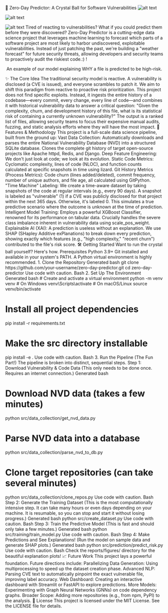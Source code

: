 🔮 Zero-Day Predictor: A Crystal Ball for Software Vulnerabilities
![alt text](https://img.shields.io/badge/License-MIT-yellow.svg)

![alt text](https://img.shields.io/badge/python-3.9+-blue.svg)

![alt text](https://img.shields.io/badge/status-in%20development-orange.svg)
Tired of reacting to vulnerabilities? What if you could predict them before they were discovered?
Zero-Day Predictor is a cutting-edge data science project that leverages machine learning to forecast which parts of a software project are most likely to harbor undiscovered, exploitable vulnerabilities. Instead of just patching the past, we're building a "weather forecast" for future security threats, allowing developers and security teams to proactively audit the riskiest code.:)
!
<p align="center">An example of our model explaining WHY a file is predicted to be high-risk.</p>
✨ The Core Idea
The traditional security model is reactive. A vulnerability is disclosed (a CVE is issued), and everyone scrambles to patch it. We aim to shift this paradigm from reactive to proactive risk prioritization.
This project does not find specific exploits. Instead, it ingests the entire history of a codebase—every commit, every change, every line of code—and combines it with historical vulnerability data to answer a critical question:
"Given the complexity, churn, and development history of this file, what is its statistical risk of containing a currently unknown vulnerability?"
The output is a ranked list of files, allowing security teams to focus their expensive manual audits, fuzzing, and static analysis efforts where they will have the most impact.
🚀 Features & Methodology
This project is a full-scale data science pipeline, built from the ground up:
Vast Data Collection:
Automatically downloads and parses the entire National Vulnerability Database (NVD) into a structured SQLite database.
Clones the complete git history of target open-source projects like Apache httpd, Redis, and Django.
Deep Feature Engineering: We don't just look at code; we look at its evolution.
Static Code Metrics: Cyclomatic complexity, lines of code (NLOC), and function counts calculated at specific snapshots in time using lizard.
Git History Metrics (Process Metrics): Code churn (lines added/deleted), commit frequency, number of unique authors, and file age, all calculated using GitPython.
"Time Machine" Labeling:
We create a time-aware dataset by taking snapshots of the code at regular intervals (e.g., every 90 days).
A snapshot is labeled as "vulnerable" (1) if a CVE was publicly disclosed for that project within the next 365 days. Otherwise, it's labeled 0. This simulates a true predictive scenario where the outcome is unknown at the time of prediction.
Intelligent Model Training:
Employs a powerful XGBoost Classifier, renowned for its performance on tabular data.
Crucially handles the severe class imbalance inherent in vulnerability data using scale_pos_weight.
Explainable AI (XAI):
A prediction is useless without an explanation. We use SHAP (SHapley Additive exPlanations) to break down every prediction, showing exactly which features (e.g., "high complexity," "recent churn") contributed to the file's risk score.
🛠️ Getting Started
Want to run the crystal ball yourself? Here's how.
Prerequisites
Python 3.9+
Git installed and available in your system's PATH.
A Python virtual environment is highly recommended.
1. Clone the Repository
Generated bash
git clone https://github.com/your-username/zero-day-predictor.git
cd zero-day-predictor
Use code with caution.
Bash
2. Set Up The Environment
Generated bash
# Create and activate a virtual environment
python -m venv venv
# On Windows
venv\Scripts\activate
# On macOS/Linux
source venv/bin/activate

# Install all project dependencies
pip install -r requirements.txt

# Make the src directory installable
pip install -e .
Use code with caution.
Bash
3. Run the Pipeline (The Fun Part!)
The pipeline is broken into distinct, sequential steps.
Step 1: Download Vulnerability & Code Data
(This only needs to be done once. Requires an internet connection.)
Generated bash
# Download NVD data (takes a few minutes)
python src/data_collection/get_nvd_data.py

# Parse NVD data into a database
python src/data_collection/parse_nvd_to_db.py

# Clone target repositories (can take several minutes)
python src/data_collection/clone_repos.py
Use code with caution.
Bash
Step 2: Generate the Training Dataset
(This is the most computationally intensive step. It can take many hours or even days depending on your machine. It is resumable, so you can stop and start it without losing progress.)
Generated bash
python src/create_dataset.py
Use code with caution.
Bash
Step 3: Train the Predictive Model
(This is fast and should only take a few minutes.)
Generated bash
python src/training/train_model.py
Use code with caution.
Bash
Step 4: Make Predictions and See Explanations!
(Run the model on sample data and generate SHAP plots.)
Generated bash
python src/prediction/predict_risk.py
Use code with caution.
Bash
Check the reports/figures/ directory for the beautiful explanation plots!
📈 Future Work
This project lays a powerful foundation. Future directions include:
Parallelizing Data Generation: Using multiprocessing to speed up the dataset creation phase.
Advanced NLP: Parsing CVE text to automatically pinpoint the exact vulnerable file, improving label accuracy.
Web Dashboard: Creating an interactive dashboard with Streamlit or FastAPI to explore predictions.
More Models: Experimenting with Graph Neural Networks (GNNs) on code dependency graphs.
Broader Scope: Adding more repositories (e.g., from npm, PyPI) to the analysis.
📜 License
This project is licensed under the MIT License. See the LICENSE file for details.
